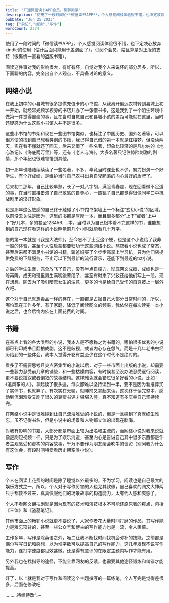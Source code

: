 ```yaml
---
title: "开通微信读书APP会员，聊聊阅读"
description: "使用了一段时间的**微信读书APP**，个人感觉阅读体验很不错，也决定放弃kindle的使用（估计后面只能用于盖泡面了），订阅个会员，算是对正版的支持（很惭愧一直看的盗版书籍）"
pubDate: "Jun 25 2023"
tag: ["杂记","阅读","写作"]
wordCount: 2274
---
```

使用了一段时间的「微信读书APP」，个人感觉阅读体验很不错，也下定决心放弃kindle的使用（估计后面只能用于盖泡面了），订阅个会员，姑且算是对正版的支持（很惭愧一直看的盗版书籍）。

阅读这件事对我的影响很大，有好有坏，自觉对我个人来说坏的部分居多，所以，下面聊的内容，完全出自个人观点，不具备讨论的意义。

## 网络小说
在我上初中的小县城有很多提供充值卡的小书馆，从我离开偏远农村转到县城上初一开始，就经常光顾学校旁的书店并办了一张借书卡，这是我到了一个陌生环境中做第一件觉得自豪的事，且在当时自觉自己和县城小孩的差距可能就在这里，当时还疑惑为什么这些小书馆人并不是很多。

这些小书馆的书架和现在一些图书馆类似，也标注了中国历史、国外名著等，可以很方便的找到自己想看类别的书籍，我记得自己借的第一本就是红楼梦，但没读两天，实在看不懂就还了回去，后来又借了一些名著，印象比较深的是凡尔纳的《地心游记》、《海底两万里》等，还有《老人与海》，大多名著只记住惊险刺激的剧情，那个年纪也很难领悟到其他。

初一那年也陆陆续续读了一些名著，不多，毕竟当时课业也不少，努力扮演一个好学生，有个好成绩，是维护当时自己农村出身自卑脆落的内心最好的盾牌了。

后来初二那年，自己比较早熟，长了一对八字胡，满脸青春痘，现在回看微不足道的事，在当时直接击溃了自己敏感的自尊心，一照镜子自己都觉得很像同学口中抗战剧里的汉奸形象。

也是那年这么敏感的自己终于触碰了小书馆书架墙上一个标注“玄幻小说”的区域，以前没去关注是因为，这里的书都是厚厚一本，而且很多都分”上下“或者”上中下“好几本，多的甚至123456.....本，当时以为自己根本看不完这样的书，谁能想到的自己现在看这样的小说睡觉前几个小时就能看几十万字。

借的第一本就是《我是大法师》，至今忘不了土豆这个梗，也是这个小说给了我非一般的体验，甚至个人性启蒙都要归功于这些网络小说。熬夜看小说也成了常态，甚至后来都不满足小书馆的书籍，骗爸妈买了个步步高掌上学习机，只为他们店提供免费的下载服务，不止可以下到最新的流行音乐，还能下到最近的txt小说。

之后的学生生涯，完全放飞了自己，没有半点自控力，彻底网文成瘾，成绩也是一降再降，成天和班里男生满嘴跑荤段子，甚至有时来了兴致还给他们写上一段。现在想想，除去为了吸引暗恋女生的注意，更多的也是给自己受伤的自尊披上一层外衣吧。

这个对于自己就想毒品一样的存在，一直都是占据自己大部分日常时间的，所以，哪怕现在工作多年，有了家庭，降低了阅读网文的频率，我依然在每次读完一本小说之后，也会后悔内疚在上面花费的时间。

## 书籍
在某点上看的各大类型的小说，我本人是不愿称之为书籍的，哪怕很多优秀的小说都已刊印成书且翻拍成剧。这不是歧视，或者内心存在怨气，而是十几年老书虫经历给到的一些体会，我本人觉得开卷有益至少在这个时代不是绝对的。

看多了不需要思考且爽点密集型的小说以后，对于一些市面上出版的小说，却需要一些毅力忍受前几章的铺垫，和一些枯燥内容，有时候甚至没办法忍受逐行阅读，更不要说插叙或者倒叙的故事结构。这样难免就会错过很多好看的小说，比如：《追风筝的人》，拿起读了很多遍，每次都难以坚持读到一半，要不是因为看推荐买了实体书，也就弃了。有次实在无聊，就睡前又拿起来读，这次终于读完整本，感动到流泪难受又刷了很久的豆瓣书评才堪堪入睡，真不知道有多庆幸自己坚持读完。

在网络小说中是很难碰到让自己流泪难受的小说的，但是一旦碰到了真就终生难忘，虽不记得书名，但是小说中的场景和人物都立体的出现在脑海。

对我有影响的书籍，大部分都是市面上较为出名和主流的，而网络小说对我来说就像是刷短视频一样，只是为了娱乐消遣，甚至内心是告诫自己其中很多东西都是作者主观感受和虚构的内容故事，千万不要作为朋友聚会吹牛的谈资（别问我为什么有这体会，有段时间特爱看历史架空类小说）。

## 写作
个人在阅读上花费的时间是除了睡觉以外最多的，不为学习，阅读也是自己最大的娱乐方式之一，所以，个人对于写作厉害的人也尤其钦佩，自己喜欢的网文大神两只手都数不过来，真真佩服他们的场景故事的构造能力，太有代入感和爽感了。

个人不看网文翻拍剧就是因为现有的技术和演技根本不可能还原原著的爽点，包括《三体》和《盗墓笔记》。

其他市面上的畅销小说就更不要说了，人家作者花大量时间打磨的作品，其写作能力是难忘项背的，甚至一些公众号和博主的写作能力也是一流，令人羡慕。

工作多年，写作是除英语之外，唯二让我不断找时间找机会弥补的技能，之前都是偶尔写写日记和感想，以为堆字数可以提高自己的写作能力，这几年发现不说写作能力，连打字速度都见效甚微。还是得有意识的在限定主题内写作才能有用。

另外我也在找指导的途径，不能全靠网友的反馈，也需要其他途径锻炼和纠错才能提高。

好了，以上就是我对于写作和阅读这个主题撰写的一篇练笔，个人写完是觉得差很多，后面在修改吧

.........待续待改^_~



